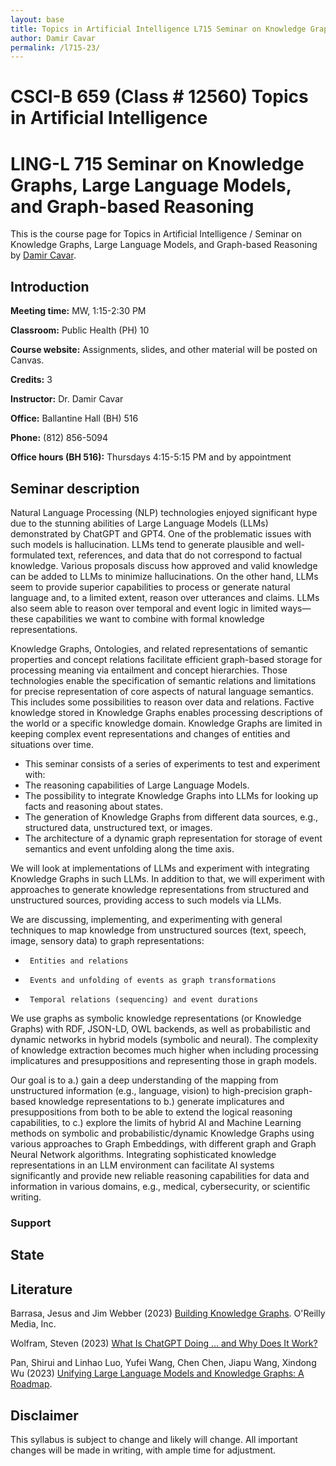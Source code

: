 ```yaml
---
layout: base
title: Topics in Artificial Intelligence L715 Seminar on Knowledge Graphs, Large Language Models, and Graph-based Reasoning by Damir Cavar
author: Damir Cavar
permalink: /l715-23/
---
```

# CSCI-B 659 (Class # 12560) Topics in Artificial Intelligence
# LING-L 715 Seminar on Knowledge Graphs, Large Language Models, and Graph-based Reasoning

This is the course page for Topics in Artificial Intelligence / Seminar on Knowledge Graphs, Large Language Models, and Graph-based Reasoning by [Damir Cavar].


## Introduction

**Meeting time:** MW, 1:15-2:30 PM

**Classroom:** Public Health (PH) 10

**Course website:** Assignments, slides, and other material will be posted on Canvas.

**Credits:** 3

**Instructor:** Dr. Damir Cavar

**Office:** Ballantine Hall (BH) 516

**Phone:** (812) 856-5094

**Office hours (BH 516):** Thursdays 4:15-5:15 PM and by appointment



## Seminar description

Natural Language Processing (NLP) technologies enjoyed significant hype due to the stunning abilities of Large Language Models (LLMs) demonstrated by ChatGPT and GPT4. One of the problematic issues with such models is hallucination. LLMs tend to generate plausible and well-formulated text, references, and data that do not correspond to factual knowledge. Various proposals discuss how approved and valid knowledge can be added to LLMs to minimize hallucinations. On the other hand, LLMs seem to provide superior capabilities to process or generate natural language and, to a limited extent, reason over utterances and claims. LLMs also seem able to reason over temporal and event logic in limited ways—these capabilities we want to combine with formal knowledge representations.

Knowledge Graphs, Ontologies, and related representations of semantic properties and concept relations facilitate efficient graph-based storage for processing meaning via entailment and concept hierarchies. Those technologies enable the specification of semantic relations and limitations for precise representation of core aspects of natural language semantics. This includes some possibilities to reason over data and relations. Factive knowledge stored in Knowledge Graphs enables processing descriptions of the world or a specific knowledge domain. Knowledge Graphs are limited in keeping complex event representations and changes of entities and situations over time.

-	This seminar consists of a series of experiments to test and experiment with:
-	The reasoning capabilities of Large Language Models.
-	The possibility to integrate Knowledge Graphs into LLMs for looking up facts and reasoning about states.
-	The generation of Knowledge Graphs from different data sources, e.g., structured data, unstructured text, or images.
-	The architecture of a dynamic graph representation for storage of event semantics and event unfolding along the time axis.

We will look at implementations of LLMs and experiment with integrating Knowledge Graphs in such LLMs. In addition to that, we will experiment with approaches to generate knowledge representations from structured and unstructured sources, providing access to such models via LLMs.

We are discussing, implementing, and experimenting with general techniques to map knowledge from unstructured sources (text, speech, image, sensory data) to graph representations:

-      Entities and relations
-      Events and unfolding of events as graph transformations
-      Temporal relations (sequencing) and event durations

We use graphs as symbolic knowledge representations (or Knowledge Graphs) with RDF, JSON-LD, OWL backends, as well as probabilistic and dynamic networks in hybrid models (symbolic and neural). The complexity of knowledge extraction becomes much higher when including processing implicatures and presuppositions and representing those in graph models.

Our goal is to a.) gain a deep understanding of the mapping from unstructured information (e.g., language, vision) to high-precision graph-based knowledge representations to b.) generate implicatures and presuppositions from both to be able to extend the logical reasoning capabilities, to c.) explore the limits of hybrid AI and Machine Learning methods on symbolic and probabilistic/dynamic Knowledge Graphs using various approaches to Graph Embeddings, with different graph and Graph Neural Network algorithms. Integrating sophisticated knowledge representations in an LLM environment can facilitate AI systems significantly and provide new reliable reasoning capabilities for data and information in various domains, e.g., medical, cybersecurity, or scientific writing.


### Support




## State





## Literature

Barrasa, Jesus and Jim Webber (2023) [Building Knowledge Graphs](https://www.oreilly.com/library/view/building-knowledge-graphs/9781098127091/). O'Reilly Media, Inc.

Wolfram, Steven (2023) [What Is ChatGPT Doing … and Why Does It Work?](https://writings.stephenwolfram.com/2023/02/what-is-chatgpt-doing-and-why-does-it-work/)

Pan, Shirui and Linhao Luo, Yufei Wang, Chen Chen, Jiapu Wang, Xindong Wu (2023) [Unifying Large Language Models and Knowledge Graphs: A Roadmap](https://arxiv.org/abs/2306.08302).



## Disclaimer

This syllabus is subject to change and likely will change. All important changes will be made in writing, with ample time for adjustment.



[NLP]: https://en.wikipedia.org/wiki/Natural_language_processing "Natural Language Processing"
[Natural Language Processing]: https://en.wikipedia.org/wiki/Natural_language_processing "NLP"
[Damir Cavar]: http://damir.cavar.me/ "Damir Cavar"
[SPARQL]: https://en.wikipedia.org/wiki/SPARQL "SPARQL"


